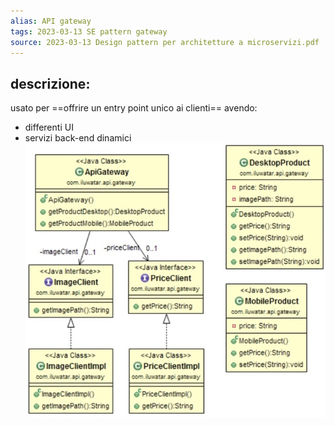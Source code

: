 ```yaml
---
alias: API gateway
tags: 2023-03-13 SE pattern gateway
source: 2023-03-13 Design pattern per architetture a microservizi.pdf
---
```


## descrizione:
usato per ==offrire un entry point unico ai clienti== avendo:
- differenti UI
- servizi back-end dinamici
![](./img/apigateway.jpeg)